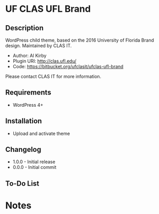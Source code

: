 UF CLAS UFL Brand
=================

Description
-----------

WordPress child theme, based on the 2016 University of Florida Brand design. Maintained by CLAS IT.

- Author: Al Kirby
- Plugin URI: http://clas.ufl.edu/
- Code: https://bitbucket.org/ufclasit/ufclas-ufl-brand

Please contact CLAS IT for more information.

Requirements
------------
- WordPress 4+


Installation
------------
- Upload and activate theme

Changelog
---------
- 1.0.0 - Initial release
- 0.0.0 - Initial commit


To-Do List
----------


Notes
==============================

